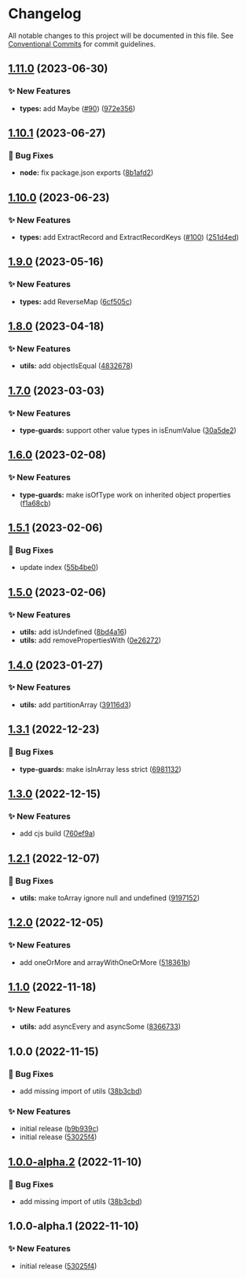 # Changelog

All notable changes to this project will be documented in this file. See
[Conventional Commits](https://conventionalcommits.org) for commit guidelines.

## [1.11.0](https://github.com/myparcelnl/ts-utils/compare/v1.10.1...v1.11.0) (2023-06-30)


### :sparkles: New Features

* **types:** add Maybe ([#90](https://github.com/myparcelnl/ts-utils/issues/90)) ([972e356](https://github.com/myparcelnl/ts-utils/commit/972e356fe85031faace8b77c8d2b7a4f0e751a4f))

## [1.10.1](https://github.com/myparcelnl/ts-utils/compare/v1.10.0...v1.10.1) (2023-06-27)


### :bug: Bug Fixes

* **node:** fix package.json exports ([8b1afd2](https://github.com/myparcelnl/ts-utils/commit/8b1afd2adf209ff386aa8c44f75af3aeb1b313a9))

## [1.10.0](https://github.com/myparcelnl/ts-utils/compare/v1.9.0...v1.10.0) (2023-06-23)


### :sparkles: New Features

* **types:** add ExtractRecord and ExtractRecordKeys ([#100](https://github.com/myparcelnl/ts-utils/issues/100)) ([251d4ed](https://github.com/myparcelnl/ts-utils/commit/251d4eddda2cb2fcb746b5027fa493685f291cf8))

## [1.9.0](https://github.com/myparcelnl/ts-utils/compare/v1.8.0...v1.9.0) (2023-05-16)


### :sparkles: New Features

* **types:** add ReverseMap ([6cf505c](https://github.com/myparcelnl/ts-utils/commit/6cf505c3a7ccad7922ee489ad0c461e86b39dc06))

## [1.8.0](https://github.com/myparcelnl/ts-utils/compare/v1.7.0...v1.8.0) (2023-04-18)


### :sparkles: New Features

* **utils:** add objectIsEqual ([4832678](https://github.com/myparcelnl/ts-utils/commit/483267842b2cba27f5aaed99ebc97a7564fe2190))

## [1.7.0](https://github.com/myparcelnl/ts-utils/compare/v1.6.0...v1.7.0) (2023-03-03)


### :sparkles: New Features

* **type-guards:** support other value types in isEnumValue ([30a5de2](https://github.com/myparcelnl/ts-utils/commit/30a5de2f48139a16871553cc91195f58434e8fa2))

## [1.6.0](https://github.com/myparcelnl/ts-utils/compare/v1.5.1...v1.6.0) (2023-02-08)


### :sparkles: New Features

* **type-guards:** make isOfType work on inherited object properties ([f1a68cb](https://github.com/myparcelnl/ts-utils/commit/f1a68cbf595783620f33a036584cdfc482989bb7))

## [1.5.1](https://github.com/myparcelnl/ts-utils/compare/v1.5.0...v1.5.1) (2023-02-06)


### :bug: Bug Fixes

* update index ([55b4be0](https://github.com/myparcelnl/ts-utils/commit/55b4be0f411331d04d38d1504221d2f4b1ac1188))

## [1.5.0](https://github.com/myparcelnl/ts-utils/compare/v1.4.0...v1.5.0) (2023-02-06)


### :sparkles: New Features

* **utils:** add isUndefined ([8bd4a16](https://github.com/myparcelnl/ts-utils/commit/8bd4a16462343df5a73dc3abb02648681e060de6))
* **utils:** add removePropertiesWith ([0e26272](https://github.com/myparcelnl/ts-utils/commit/0e26272c7055e7319bc30a55a533ecda8ef1498a))

## [1.4.0](https://github.com/myparcelnl/ts-utils/compare/v1.3.1...v1.4.0) (2023-01-27)


### :sparkles: New Features

* **utils:** add partitionArray ([39116d3](https://github.com/myparcelnl/ts-utils/commit/39116d3a440573b9b29739642ca499e8c560b352))

## [1.3.1](https://github.com/myparcelnl/ts-utils/compare/v1.3.0...v1.3.1) (2022-12-23)


### :bug: Bug Fixes

* **type-guards:** make isInArray less strict ([6981132](https://github.com/myparcelnl/ts-utils/commit/6981132b9d7ed5f6c29a0a86d1e19ccec7186c0d))

## [1.3.0](https://github.com/myparcelnl/ts-utils/compare/v1.2.1...v1.3.0) (2022-12-15)


### :sparkles: New Features

* add cjs build ([760ef9a](https://github.com/myparcelnl/ts-utils/commit/760ef9a85cd9f856f9619145faa40a69ec857cd4))

## [1.2.1](https://github.com/myparcelnl/ts-utils/compare/v1.2.0...v1.2.1) (2022-12-07)


### :bug: Bug Fixes

* **utils:** make toArray ignore null and undefined ([9197152](https://github.com/myparcelnl/ts-utils/commit/91971528405d816cba6ad0c239b1b11fc27a107c))

## [1.2.0](https://github.com/myparcelnl/ts-utils/compare/v1.1.0...v1.2.0) (2022-12-05)


### :sparkles: New Features

* add oneOrMore and arrayWithOneOrMore ([518361b](https://github.com/myparcelnl/ts-utils/commit/518361b463474db71942e851e49cdb7f4a4096e8))

## [1.1.0](https://github.com/myparcelnl/ts-utils/compare/v1.0.0...v1.1.0) (2022-11-18)


### :sparkles: New Features

* **utils:** add asyncEvery and asyncSome ([8366733](https://github.com/myparcelnl/ts-utils/commit/83667335a66392ac39ddefc1bccc9948ee47738e))

## 1.0.0 (2022-11-15)


### :bug: Bug Fixes

* add missing import of utils ([38b3cbd](https://github.com/myparcelnl/ts-utils/commit/38b3cbd63d34afc282c39e1e803f9a75183986ab))


### :sparkles: New Features

* initial release ([b9b939c](https://github.com/myparcelnl/ts-utils/commit/b9b939cfd2257042c62d06e1505e351fb36d36b2))
* initial release ([53025f4](https://github.com/myparcelnl/ts-utils/commit/53025f43250882e4be29bab79cd4ed378158111d))

## [1.0.0-alpha.2](https://github.com/myparcelnl/ts-utils/compare/v1.0.0-alpha.1...v1.0.0-alpha.2) (2022-11-10)


### :bug: Bug Fixes

* add missing import of utils ([38b3cbd](https://github.com/myparcelnl/ts-utils/commit/38b3cbd63d34afc282c39e1e803f9a75183986ab))

## 1.0.0-alpha.1 (2022-11-10)


### :sparkles: New Features

* initial release ([53025f4](https://github.com/myparcelnl/ts-utils/commit/53025f43250882e4be29bab79cd4ed378158111d))
